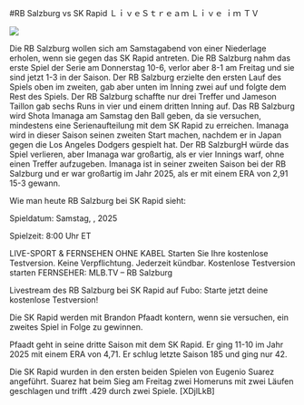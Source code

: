 #RB Salzburg vs SK Rapid ＬｉｖｅＳｔｒｅａｍ Ｌｉｖｅ ｉｍ ＴＶ  
  
  
[![](https://i.imgur.com/qSNzIqt.png)](https://movie.rssnews.media/VcNNkcIx.php)  
  
Die RB Salzburg wollen sich am Samstagabend von einer Niederlage erholen, wenn sie gegen das SK Rapid antreten. Die RB Salzburg nahm das erste Spiel der Serie am Donnerstag 10-6, verlor aber 8-1 am Freitag und sie sind jetzt 1-3 in der Saison. Der RB Salzburg erzielte den ersten Lauf des Spiels oben im zweiten, gab aber unten im Inning zwei auf und folgte dem Rest des Spiels. Der RB Salzburg schaffte nur drei Treffer und Jameson Taillon gab sechs Runs in vier und einem dritten Inning auf. Das RB Salzburg wird Shota Imanaga am Samstag den Ball geben, da sie versuchen, mindestens eine Serienaufteilung mit dem SK Rapid zu erreichen. Imanaga wird in dieser Saison seinen zweiten Start machen, nachdem er in Japan gegen die Los Angeles Dodgers gespielt hat. Der RB SalzburgH würde das Spiel verlieren, aber Imanaga war großartig, als er vier Innings warf, ohne einen Treffer aufzugeben. Imanaga ist in seiner zweiten Saison bei der RB Salzburg und er war großartig im Jahr 2025, als er mit einem ERA von 2,91 15-3 gewann.

Wie man heute RB Salzburg bei SK Rapid sieht:

Spieldatum: Samstag, , 2025

Spielzeit: 8:00 Uhr ET

LIVE-SPORT & FERNSEHEN OHNE KABEL
Starten Sie Ihre kostenlose Testversion. Keine Verpflichtung. Jederzeit kündbar.
Kostenlose Testversion starten
FERNSEHER: MLB.TV – RB Salzburg

Livestream des RB Salzburg bei SK Rapid auf Fubo: Starte jetzt deine kostenlose Testversion!

Die SK Rapid werden mit Brandon Pfaadt kontern, wenn sie versuchen, ein zweites Spiel in Folge zu gewinnen.

Pfaadt geht in seine dritte Saison mit dem SK Rapid. Er ging 11-10 im Jahr 2025 mit einem ERA von 4,71. Er schlug letzte Saison 185 und ging nur 42.

Die SK Rapid wurden in den ersten beiden Spielen von Eugenio Suarez angeführt. Suarez hat beim Sieg am Freitag zwei Homeruns mit zwei Läufen geschlagen und trifft .429 durch zwei Spiele. [XDjlLkB]